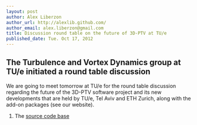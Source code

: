 ```yaml
---
layout: post
author: Alex Liberzon
author_url: http://alexlib.github.com/
author_email: alex.liberzon@gmail.com
title: Discussion round table on the future of 3D-PTV at TU/e
published_date: Tue. Oct 17, 2012
---
```



The Turbulence and Vortex Dynamics group at TU/e initiated a round table discussion
----------

We are going to meet tomorrow at TU/e for the round table discussion regarding the future 
of the 3D-PTV software project and its new developments that are held by TU/e, Tel Aviv and
ETH Zurich, along with the add-on packages (see our website). 


	
1. The [source code base](https://github.com/3dptv/) 



